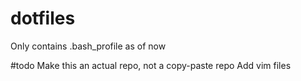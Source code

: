 dotfiles
========

Only contains .bash_profile as of now

#todo
Make this an actual repo, not a copy-paste repo
Add vim files

